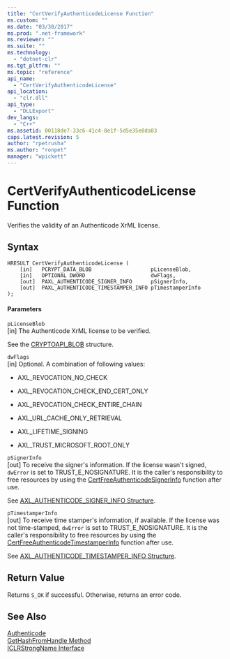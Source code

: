 ```yaml
---
title: "CertVerifyAuthenticodeLicense Function"
ms.custom: ""
ms.date: "03/30/2017"
ms.prod: ".net-framework"
ms.reviewer: ""
ms.suite: ""
ms.technology: 
  - "dotnet-clr"
ms.tgt_pltfrm: ""
ms.topic: "reference"
api_name: 
  - "CertVerifyAuthenticodeLicense"
api_location: 
  - "clr.dll"
api_type: 
  - "DLLExport"
dev_langs: 
  - "C++"
ms.assetid: 00118de7-33c6-41c4-8e1f-5d5e35e0da83
caps.latest.revision: 5
author: "rpetrusha"
ms.author: "ronpet"
manager: "wpickett"
---
```

# CertVerifyAuthenticodeLicense Function
Verifies the validity of an Authenticode XrML license.  
  
## Syntax  
  
```  
HRESULT CertVerifyAuthenticodeLicense (  
    [in]   PCRYPT_DATA_BLOB                   pLicenseBlob,  
    [in]   OPTIONAL DWORD                     dwFlags,  
    [out]  PAXL_AUTHENTICODE_SIGNER_INFO      pSignerInfo,  
    [out]  PAXL_AUTHENTICODE_TIMESTAMPER_INFO pTimestamperInfo  
);  
```  
  
#### Parameters  
 `pLicenseBlob`  
 [in] The Authenticode XrML license to be verified.  
  
 See the [CRYPTOAPI_BLOB](http://msdn.microsoft.com/library/windows/desktop/aa380238.aspx) structure.  
  
 `dwFlags`  
 [in] Optional. A combination of following values:  
  
-   AXL_REVOCATION_NO_CHECK  
  
-   AXL_REVOCATION_CHECK_END_CERT_ONLY  
  
-   AXL_REVOCATION_CHECK_ENTIRE_CHAIN  
  
-   AXL_URL_CACHE_ONLY_RETRIEVAL  
  
-   AXL_LIFETIME_SIGNING  
  
-   AXL_TRUST_MICROSOFT_ROOT_ONLY  
  
 `pSignerInfo`  
 [out] To receive the signer's information. If the license wasn't signed, `dwError` is set to TRUST_E_NOSIGNATURE. It is the caller's responsibility to free resources by using the [CertFreeAuthenticodeSignerInfo](../../../../docs/framework/unmanaged-api/authenticode/certfreeauthenticodesignerinfo-function.md) function after use.  
  
 See [AXL_AUTHENTICODE_SIGNER_INFO Structure](../../../../docs/framework/unmanaged-api/authenticode/axl-authenticode-signer-info-structure.md).  
  
 `pTimestamperInfo`  
 [out] To receive time stamper's information, if available. If the license was not time-stamped, `dwError` is set to TRUST_E_NOSIGNATURE. It is the caller's responsibility to free resources by using the [CertFreeAuthenticodeTimestamperInfo](../../../../docs/framework/unmanaged-api/authenticode/certfreeauthenticodetimestamperinfo-function.md) function after use.  
  
 See [AXL_AUTHENTICODE_TIMESTAMPER_INFO Structure](../../../../docs/framework/unmanaged-api/authenticode/axl-authenticode-timestamper-info-structure.md).  
  
## Return Value  
 Returns `S_OK` if successful. Otherwise, returns an error code.  
  
## See Also  
 [Authenticode](../../../../docs/framework/unmanaged-api/authenticode/index.md)   
 [GetHashFromHandle Method](../../../../docs/framework/unmanaged-api/hosting/iclrstrongname-gethashfromhandle-method.md)   
 [ICLRStrongName Interface](../../../../docs/framework/unmanaged-api/hosting/iclrstrongname-interface.md)
